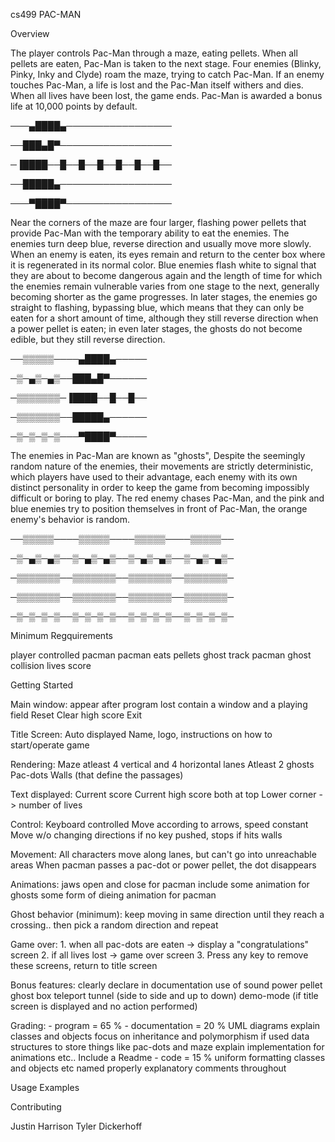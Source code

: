 cs499
PAC-MAN

Overview

The player controls Pac-Man through a maze, eating pellets. When all pellets are eaten, Pac-Man is taken to the next stage. Four enemies (Blinky, Pinky, Inky and Clyde) roam the maze, trying to catch Pac-Man. If an enemy touches Pac-Man, a life is lost and the Pac-Man itself withers and dies. When all lives have been lost, the game ends. Pac-Man is awarded a bonus life at 10,000 points by default.

───▄████▄─────────────────

──███▄█▀──────────────────

─▐████──█──█──█──█──█──█──

──█████▄──────────────────

───▀████▀─────────────────

Near the corners of the maze are four larger, flashing power pellets that provide Pac-Man with the temporary ability to eat the enemies. The enemies turn deep blue, reverse direction and usually move more slowly. When an enemy is eaten, its eyes remain and return to the center box where it is regenerated in its normal color. Blue enemies flash white to signal that they are about to become dangerous again and the length of time for which the enemies remain vulnerable varies from one stage to the next, generally becoming shorter as the game progresses. In later stages, the enemies go straight to flashing, bypassing blue, which means that they can only be eaten for a short amount of time, although they still reverse direction when a power pellet is eaten; in even later stages, the ghosts do not become edible, but they still reverse direction.

──▒▒▒▒▒────▄████▄─────

─▒─▄▒─▄▒──███▄█▀──────

─▒▒▒▒▒▒▒─▐████──█──█──

─▒▒▒▒▒▒▒──█████▄────── 

─▒─▒─▒─▒───▀████▀─────

The enemies in Pac-Man are known as "ghosts", Despite the seemingly random nature of the enemies, their movements are strictly deterministic, which players have used to their advantage, each enemy with its own distinct personality in order to keep the game from becoming impossibly difficult or boring to play. The red enemy chases Pac-Man, and the pink and blue enemies try to position themselves in front of Pac-Man, the orange enemy's behavior is random.

──▒▒▒▒▒────▒▒▒▒▒────▒▒▒▒▒────▒▒▒▒▒── 

─▒─▄▒─▄▒──▒─▄▒─▄▒──▒─▄▒─▄▒──▒─▄▒─▄▒─

─▒▒▒▒▒▒▒──▒▒▒▒▒▒▒──▒▒▒▒▒▒▒──▒▒▒▒▒▒▒─

─▒▒▒▒▒▒▒──▒▒▒▒▒▒▒──▒▒▒▒▒▒▒──▒▒▒▒▒▒▒─

─▒─▒─▒─▒──▒─▒─▒─▒──▒─▒─▒─▒──▒─▒─▒─▒─

Minimum Regquirements

player controlled pacman pacman eats pellets ghost track pacman ghost collision lives score

Getting Started

Main window: appear after program lost contain a window and a playing field Reset Clear high score Exit

Title Screen: Auto displayed Name, logo, instructions on how to start/operate game

Rendering: Maze atleast 4 vertical and 4 horizontal lanes Atleast 2 ghosts Pac-dots Walls (that define the passages)

Text displayed: Current score Current high score both at top Lower corner -> number of lives

Control: Keyboard controlled Move according to arrows, speed constant Move w/o changing directions if no key pushed, stops if hits walls

Movement: All characters move along lanes, but can't go into unreachable areas When pacman passes a pac-dot or power pellet, the dot disappears

Animations: jaws open and close for pacman include some animation for ghosts some form of dieing animation for pacman

Ghost behavior (minimum): keep moving in same direction until they reach a crossing.. then pick a random direction and repeat

Game over: 1. when all pac-dots are eaten -> display a "congratulations" screen 2. if all lives lost -> game over screen 3. Press any key to remove these screens, return to title screen

Bonus features: clearly declare in documentation use of sound power pellet ghost box teleport tunnel (side to side and up to down) demo-mode (if title screen is displayed and no action performed)

Grading: - program = 65 % - documentation = 20 % UML diagrams explain classes and objects focus on inheritance and polymorphism if used data structures to store things like pac-dots and maze explain implementation for animations etc.. Include a Readme - code = 15 % uniform formatting classes and objects etc named properly explanatory comments throughout

Usage Examples

Contributing

Justin Harrison Tyler Dickerhoff
